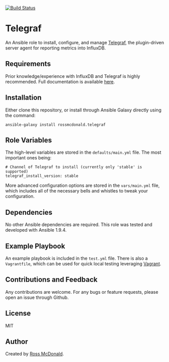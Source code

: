 [![Build Status](https://travis-ci.org/viasite-ansible/ansible-role-telegraf.svg?branch=master)](https://travis-ci.org/viasite-ansible/ansible-role-telegraf)

Telegraf
========

An Ansible role to install, configure, and manage [Telegraf](https://github.com/influxdb/telegraf), the plugin-driven server agent for reporting metrics into InfluxDB.

Requirements
------------

Prior knowledge/experience with InfluxDB and Telegraf is highly recommended. Full documentation is available [here](https://docs.influxdata.com).

Installation
------------

Either clone this repository, or install through Ansible Galaxy directly using the command:

```
ansible-galaxy install rossmcdonald.telegraf
```

Role Variables
--------------

The high-level variables are stored in the `defaults/main.yml` file. The most important ones being:

```
# Channel of Telegraf to install (currently only 'stable' is supported)
telegraf_install_version: stable
```

More advanced configuration options are stored in the `vars/main.yml` file, which includes all of the necessary bells and whistles to tweak your configuration.

Dependencies
------------

No other Ansible dependencies are required. This role was tested and developed with Ansible 1.9.4.

Example Playbook
----------------

An example playbook is included in the `test.yml` file. There is also a `Vagrantfile`, which can be used for quick local testing leveraging [Vagrant](https://www.vagrantup.com/).

Contributions and Feedback
--------------------------

Any contributions are welcome. For any bugs or feature requests, please open an issue through Github.

License
-------

MIT

Author
------

Created by [Ross McDonald](https://github.com/rossmcdonald).

